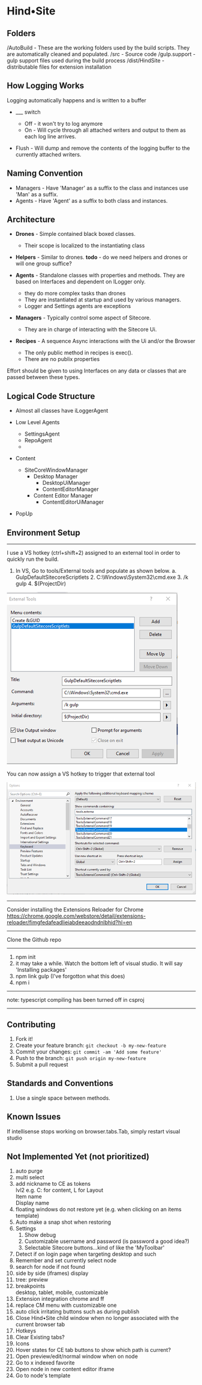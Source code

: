 # Hind&bull;Site



## Folders
/AutoBuild - These are the working folders used by the build scripts. They are automatically cleaned and populated.
/src - Source code
/gulp.support - gulp support files used during the build process
/dist/HindSite - distributable files for extension installation


## How Logging Works
Logging automatically happens and is written to a buffer
- ___ switch
  - Off - it won't try to log anymore
  - On - Will cycle through all attached writers and output to them as each log line arrives.

- Flush - Will dump and remove the contents of the logging buffer to the currently attached writers.

## Naming Convention
- Managers - Have 'Manager' as a suffix to the class and instances use 'Man' as a suffix.
- Agents - Have 'Agent' as a suffix to both class and instances.

## Architecture
- **Drones** - Simple contained black boxed classes.
  - Their scope is localized to the instantiating class
  
- **Helpers** - Similar to drones. **todo** - do we need helpers and drones or will one group suffice?
 
- **Agents** - Standalone classes with properties and methods. They are based on Interfaces and dependent on ILogger only.
  - they do more complex tasks than drones
  - They are instantiated at startup and used by various managers.
  - Logger and Settings agents are exceptions

- **Managers** - Typically control some aspect of Sitecore. 
  - They are in charge of interacting with the Sitecore Ui.
 
- **Recipes** - A sequence Async interactions with the Ui and/or the Browser
  - The only public method in recipes is exec().
  - There are no publix properties

Effort should be given to using Interfaces on any data or classes that are passed between these types.

## Logical Code Structure
* Almost all classes have iLoggerAgent

+ Low Level Agents
  + SettingsAgent
  + RepoAgent
  + 


+ Content
  + SiteCoreWindowManager
    + Desktop Manager
      + DesktopUiManager
      + ContentEditorManager
    + Content Editor Manager
      + ContentEditorUiManager

+ PopUp

## Environment Setup

-------------
I use a VS hotkey (ctrl+shift+2) assigned to an external tool in order to quickly run the build.

1. In VS, Go to tools/External tools and populate as shown below.
   a. GulpDefaultSitecoreScriptlets
   2. C:\Windows\System32\cmd.exe
   3. /k gulp
   4. $(ProjectDir)

![External Tools](ReadmeResoures/external-tools.png)


You can now assign a VS hotkey to trigger that external tool

![External Tools Hotkey](ReadmeResoures/external-tools-hotkey.png)

-------------
Consider installing the Extensions Reloader for Chrome https://chrome.google.com/webstore/detail/extensions-reloader/fimgfedafeadlieiabdeeaodndnlbhid?hl=en

  -------------

  Clone the Github repo

  -------------
  1. npm init
  2. it may take a while. Watch the bottom left of visual studio. It will say 'Installing packages'
  3. npm link gulp (I've forgotton what this does)
  4. npm i

  -------------

note: typescript compiling has been turned off in csproj

  -------------

## Contributing

1. Fork it!
2. Create your feature branch: `git checkout -b my-new-feature`
3. Commit your changes: `git commit -am 'Add some feature'`
4. Push to the branch: `git push origin my-new-feature`
5. Submit a pull request


## Standards and Conventions
1. Use a single space between methods.

## Known Issues

If intellisense stops working on browser.tabs.Tab, simply restart visual studio

## Not Implemented Yet (not prioritized)

1. auto purge
2. multi select  
3. add nickname to CE as tokens   
    lvl2 e.g. C: for content, L for Layout  
    Item name  
    Display name  
4. floating windows do not restore yet (e.g. when clicking on an items template)
5. Auto make a snap shot when restoring
6. Settings
   1. Show debug
   2. Customizable username and password (is password a good idea?)
   3. Selectable Sitecore buttons...kind of like the 'MyToolbar'
7. Detect if on login page when targeting desktop and such
8. Remember and set currently select node
9. search for node if not found
10. side by side (iframes) display
11. tree: preview
12. breakpoints  
     desktop, tablet, mobile, customizable
13. Extension integration chrome and ff
14. replace CM menu with customizable one
15. auto click irritating buttons such as during publish
16. Close Hind&bull;Site child window when no longer associated with the current browser tab
17. Hotkeys
18. Clear Existing tabs?
19. Icons
20. Hover states for CE tab buttons to show which path is current?
21. Open preview/edit/normal window when on node
22. Go to x indexed favorite
23. Open node in new content editor iframe
24. Go to node's template






  



    

